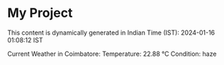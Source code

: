 # My Project

This content is dynamically generated in Indian Time (IST): 2024-01-16 01:08:12 IST


Current Weather in Coimbatore:
Temperature: 22.88 °C
Condition: haze
